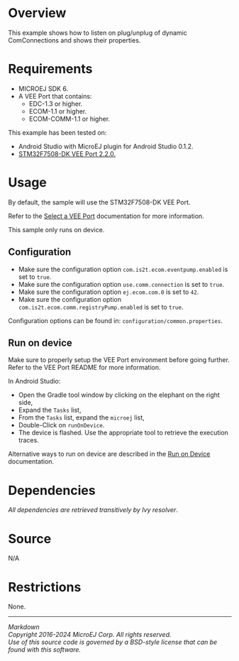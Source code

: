 # Overview

This example shows how to listen on plug/unplug of dynamic ComConnections and shows their properties.

# Requirements

* MICROEJ SDK 6.
* A VEE Port that contains:
    * EDC-1.3 or higher.
    * ECOM-1.1 or higher.
    * ECOM-COMM-1.1 or higher.

This example has been tested on:

* Android Studio with MicroEJ plugin for Android Studio 0.1.2.
* [STM32F7508-DK VEE Port 2.2.0.](https://github.com/MicroEJ/VEEPort-STMicroelectronics-STM32F7508-DK/tree/2.2.0)

# Usage

By default, the sample will use the STM32F7508-DK VEE Port.

Refer to the [Select a VEE Port](https://docs.microej.com/en/latest/SDK6UserGuide/selectVeePort.html) documentation for more information.

This sample only runs on device.

## Configuration

- Make sure the configuration option `com.is2t.ecom.eventpump.enabled` is set to `true`.
- Make sure the configuration option `use.comm.connection` is set to `true`.
- Make sure the configuration option `ej.ecom.com.0` is set to `42`.
- Make sure the configuration option `com.is2t.ecom.comm.registryPump.enabled` is set to `true`.

Configuration options can be found in: `configuration/common.properties`.

## Run on device

Make sure to properly setup the VEE Port environment before going further.
Refer to the VEE Port README for more information.

In Android Studio:
- Open the Gradle tool window by clicking on the elephant on the right side,
- Expand the `Tasks` list,
- From the `Tasks` list, expand the `microej` list,
- Double-Click on `runOnDevice`.
- The device is flashed. Use the appropriate tool to retrieve the execution traces.

Alternative ways to run on device are described in the [Run on Device](https://docs.microej.com/en/latest/SDK6UserGuide/runOnDevice.html) documentation.

# Dependencies

_All dependencies are retrieved transitively by Ivy resolver_.

# Source

N/A

# Restrictions

None.

 
---  
_Markdown_   
_Copyright 2016-2024 MicroEJ Corp. All rights reserved._  
_Use of this source code is governed by a BSD-style license that can be found with this software._
